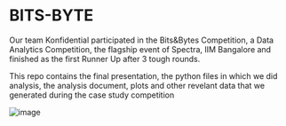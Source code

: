 # BITS-BYTE

Our team Konfidential participated in the Bits&Bytes Competition, a Data Analytics Competition, the flagship event of Spectra, IIM Bangalore and finished as the first Runner Up after 3 tough rounds.

This repo contains the final presentation, the python files in which we did analysis, the analysis document, plots and other revelant data that we generated during the case study competition

![image](https://user-images.githubusercontent.com/72060359/156043156-e0705bec-9fff-4594-990e-8013db03b2a4.png)
